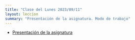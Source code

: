 ```yaml
---
title: "Clase del Lunes 2023/09/11"
layout: leccion
summary: "Presentación de la asignatura. Modo de trabajo"
---
```


* [Presentación de la asignatura]({{site.baseurl}}/tema0-presentacion/)
